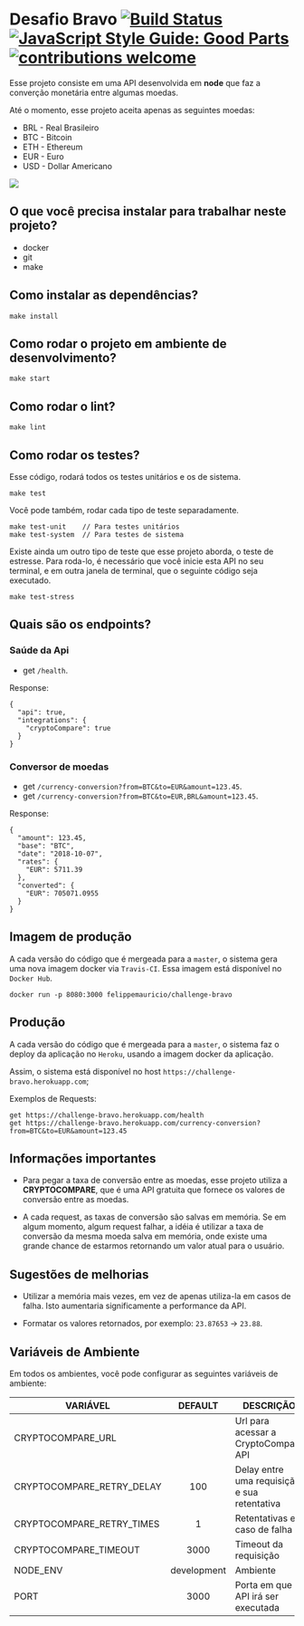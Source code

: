 # Desafio Bravo [![Build Status](https://travis-ci.org/felippemauricio/challenge-bravo.svg?branch=master)](https://travis-ci.org/felippemauricio/challenge-bravo) [![JavaScript Style Guide: Good Parts](https://img.shields.io/badge/code%20style-goodparts-brightgreen.svg?style=flat)](https://github.com/felippemauricio/challenge-bravo "JavaScript The Good Parts") [![contributions welcome](https://img.shields.io/badge/contributions-welcome-brightgreen.svg?style=flat)](https://github.com/felippemauricio/challenge-bravo)

Esse projeto consiste em uma API desenvolvida em **node** que faz a converção monetária entre algumas moedas.

Até o momento, esse projeto aceita apenas as seguintes moedas:
- BRL - Real Brasileiro
- BTC - Bitcoin
- ETH - Ethereum
- EUR - Euro
- USD - Dollar Americano

![](https://e.rpp-noticias.io/normal/2017/08/02/021602_457141.jpg)

## O que você precisa instalar para trabalhar neste projeto?

- docker
- git
- make

## Como instalar as dependências?
```
make install
```

## Como rodar o projeto em ambiente de desenvolvimento?

```
make start
```

## Como rodar o lint?
```
make lint
```

## Como rodar os testes?

Esse código, rodará todos os testes unitários e os de sistema.

```
make test
```

Você pode também, rodar cada tipo de teste separadamente.

```
make test-unit    // Para testes unitários
make test-system  // Para testes de sistema
```

Existe ainda um outro tipo de teste que esse projeto aborda, o teste de estresse. Para roda-lo, é necessário que você inicie esta API no seu terminal, e em outra janela de terminal, que o seguinte código seja executado.

```
make test-stress
```

## Quais são os endpoints?

### Saúde da Api

  - get `/health`.

Response:
```
{
  "api": true,
  "integrations": {
    "cryptoCompare": true
  }
}
```

### Conversor de moedas

  - get `/currency-conversion?from=BTC&to=EUR&amount=123.45`.
  - get `/currency-conversion?from=BTC&to=EUR,BRL&amount=123.45`.

Response:
```
{
  "amount": 123.45,
  "base": "BTC",
  "date": "2018-10-07",
  "rates": {
    "EUR": 5711.39
  },
  "converted": {
    "EUR": 705071.0955
  }
}
```

## Imagem de produção

A cada versão do código que é mergeada para a `master`, o sistema gera uma nova imagem docker via `Travis-CI`. Essa imagem está disponível no `Docker Hub`.

```
docker run -p 8080:3000 felippemauricio/challenge-bravo
```

## Produção

A cada versão do código que é mergeada para a `master`, o sistema faz o deploy da aplicação no `Heroku`, usando a imagem docker da aplicação.

Assim, o sistema está disponível no host `https://challenge-bravo.herokuapp.com`;

Exemplos de Requests:
```
get https://challenge-bravo.herokuapp.com/health
get https://challenge-bravo.herokuapp.com/currency-conversion?from=BTC&to=EUR&amount=123.45
```


## Informações importantes

- Para pegar a taxa de conversão entre as moedas, esse projeto utiliza a **CRYPTOCOMPARE**, que é uma API gratuita que fornece os valores de conversão entre as moedas.

- A cada request, as taxas de conversão são salvas em memória. Se em algum momento, algum request falhar, a idéia é utilizar a taxa de conversão da mesma moeda salva em memória, onde existe uma grande chance de estarmos retornando um valor atual para o usuário.


## Sugestões de melhorias

- Utilizar a memória mais vezes, em vez de apenas utiliza-la em casos de falha. Isto aumentaria significamente a performance da API.

- Formatar os valores retornados, por exemplo: `23.87653` -> `23.88`.


## Variáveis de Ambiente

Em todos os ambientes, você pode configurar as seguintes variáveis de ambiente:

| VARIÁVEL                     | DEFAULT                | DESCRIÇÃO                                               |
|------------------------------|:----------------------:|---------------------------------------------------------|
| CRYPTOCOMPARE_URL            |                        | Url para acessar a CryptoCompare API                    |
| CRYPTOCOMPARE_RETRY_DELAY    | 100                    | Delay entre uma requisição e sua retentativa            |
| CRYPTOCOMPARE_RETRY_TIMES    | 1                      | Retentativas em caso de falha                           |
| CRYPTOCOMPARE_TIMEOUT        | 3000                   | Timeout da requisição                                   |
| NODE_ENV                     | development            | Ambiente                                                |
| PORT                         | 3000                   | Porta em que a API irá ser executada                    |
